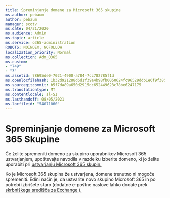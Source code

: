 ```yaml
---
title: Spreminjanje domene za Microsoft 365 skupine
ms.author: pebaum
author: pebaum
manager: scotv
ms.date: 04/21/2020
ms.audience: Admin
ms.topic: article
ms.service: o365-administration
ROBOTS: NOINDEX, NOFOLLOW
localization_priority: Normal
ms.collection: Adm_O365
ms.custom:
- "749"
- "3"
ms.assetid: 78695de0-7021-4900-a784-7cc782785f1d
ms.openlocfilehash: 1b32d921288d6d1f39a4b98fb0050624fc96529ddb1e6f9f385687187c729ae6
ms.sourcegitcommit: b5f7da89a650d2915dc652449623c78be6247175
ms.translationtype: MT
ms.contentlocale: sl-SI
ms.lasthandoff: 08/05/2021
ms.locfileid: "54071060"
---
```

# <a name="change-the-domain-for-microsoft-365-group"></a>Spreminjanje domene za Microsoft 365 Skupine

Če želite spremeniti domeno za skupino uporabnikov Microsoft 365 ustvarjanjem, upoštevajte navodila v razdelku Izberite domeno, ki jo želite uporabiti pri [ustvarjanju Microsoft 365 skupin.](https://docs.microsoft.com/microsoft-365/admin/create-groups/choose-domain-to-create-groups)
  
Ko je Microsoft 365 skupina že ustvarjena, domene trenutno ni mogoče spremeniti. Edini način je, da ustvarite novo skupino Microsoft 365 in po potrebi izbrišete staro (dodatne e-poštne naslove lahko dodate prek [skrbniškega središča za Exchange ).](https://outlook.office365.com/ecp.aspx)